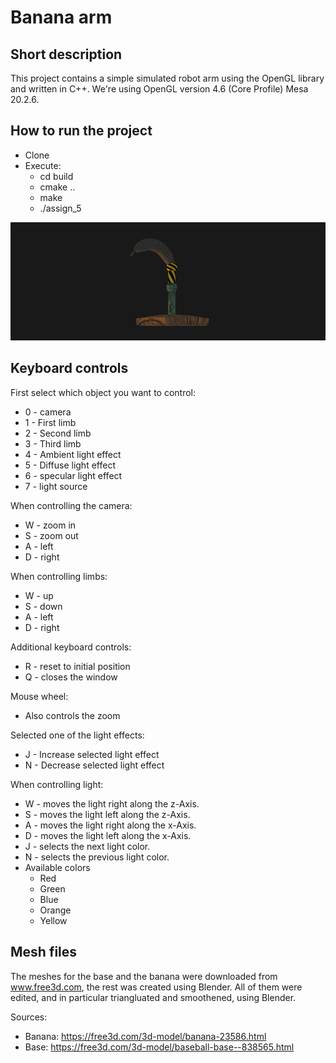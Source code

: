 # Banana arm

## Short description

This project contains a simple simulated robot arm using the OpenGL library and written in C++. We're using OpenGL version 4.6 (Core Profile) Mesa 20.2.6.


## How to run the project

- Clone
- Execute:
  - cd build
  - cmake ..
  - make
  - ./assign_5
  
![arm img](https://github.com/portscher/OpenGL_robotarm/blob/master/img/arm_img.png)

## Keyboard controls

First select which object you want to control:

- 0 - camera
- 1 - First limb
- 2 - Second limb
- 3 - Third limb
- 4 - Ambient light effect
- 5 - Diffuse light effect
- 6 - specular light effect
- 7 - light source

When controlling the camera:

- W - zoom in
- S - zoom out
- A - left
- D - right

When controlling limbs:

- W - up
- S - down
- A - left
- D - right

Additional keyboard controls:

- R - reset to initial position
- Q - closes the window

Mouse wheel:

- Also controls the zoom

Selected one of the light effects:

- J - Increase selected light effect
- N - Decrease selected light effect

When controlling light:

- W - moves the light right along the z-Axis.
- S - moves the light left along the z-Axis.
- A - moves the light right along the x-Axis.
- D - moves the light left along the x-Axis.
- J - selects the next light color.
- N - selects the previous light color.
- Available colors
  - Red
  - Green
  - Blue
  - Orange
  - Yellow

## Mesh files

The meshes for the base and the banana were downloaded from www.free3d.com, the rest was created using Blender.
All of them were edited, and in particular triangluated and smoothened, using Blender.

Sources:

- Banana: https://free3d.com/3d-model/banana-23586.html
- Base: https://free3d.com/3d-model/baseball-base--838565.html
